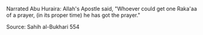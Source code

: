 Narrated Abu Huraira:
Allah's Apostle said, "Whoever could get one Raka'aa of a prayer, (in its proper time) he has got the prayer."

Source: Sahih al-Bukhari 554
